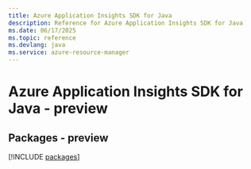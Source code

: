 ```yaml
---
title: Azure Application Insights SDK for Java
description: Reference for Azure Application Insights SDK for Java
ms.date: 06/17/2025
ms.topic: reference
ms.devlang: java
ms.service: azure-resource-manager
---
```

# Azure Application Insights SDK for Java - preview
## Packages - preview
[!INCLUDE [packages](application-insights-index.md)]